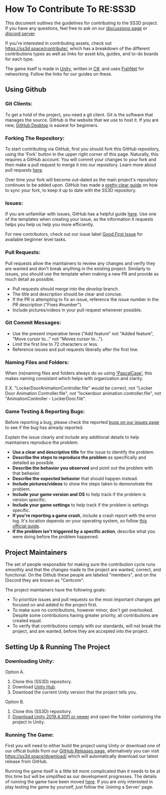 # How To Contribute To RE:SS3D

This document outlines the guidelines for contributing to the SS3D project. If you have any questions, feel free to ask on our [discussions page](https://github.com/RE-SS3D/SS3D/discussions) or [discord server](https://discord.gg/Z3sPhyS).

If you're interested in contributing assets, check out https://ss3d.space/contribute/, which has a breakdown of the different contributions types as well as links for asset kits, guides, and to-do boards for each type.

The game itself is made in [Unity](https://ss3d.gitbook.io/programming/introduction/contributing-to-ss3d/unity), written in [C#](https://ss3d.gitbook.io/programming/guidelines/the-c-style-guide), and uses [FishNet](https://ss3d.gitbook.io/programming/networking/fishnet-networking) for networking. Follow the links for our guides on these. 

## Using Github

### Git Clients:

To get a hold of the project, you need a git client. Git is the software that manages the source. GitHub is the website that we use to host it. If you are new, [GitHub Desktop](https://desktop.github.com/) is easiest for beginners.

### Forking The Repository:

To start contributing via GitHub, first you should fork this GitHub repository, using the 'Fork' button in the upper right corner of this page. Naturally, this requires a GitHub account. You will commit your changes to your fork and then make a pull request to merge it into our repository. Learn more about pull requests [here](https://help.github.com/en/github/collaborating-with-issues-and-pull-requests/about-comparing-branches-in-pull-requests).

Over time your fork will become out-dated as the main project's repository continues to be added upon. GitHub has made a [pretty clear guide](https://help.github.com/articles/syncing-a-fork/) on how to sync your fork, to keep it up to date with the SS3D repository.

### Issues: 

If you are unfamiliar with issues, GitHub has a helpful guide [here](https://guides.github.com/features/issues/). Use one of the templates when creating your issue, as the information it requests helps you help us help you more efficiently.

For new contributors, check out our issue label [Good First Issue](https://github.com/RE-SS3D/SS3D/labels/Good%20first%20issue) for available beginner level tasks.

### Pull Requests:

Pull requests allow the maintainers to review any changes and verify they are wanted and don't break anything in the existing project. Similarly to issues, you should use the template when making a new PR and provide as much detail as possible.

* Pull requests should merge into the *develop* branch.
* The title and description should be clear and concise.
* If the PR is attempting to fix an issue, reference the issue number in the PR description ("Fixes #number").
* Include pictures/videos in your pull request whenever possible.

### Git Commit Messages:

* Use the present imperative tense ("Add feature" not "Added feature", "Move cursor to..." not "Moves cursor to...").
* Limit the first line to 72 characters or less.
* Reference issues and pull requests liberally after the first line.

### Naming Files and Folders:

When (re)naming files and folders always do so using ['PascalCase'](https://techterms.com/definition/pascalcase), this makes naming consistant which helps with organization and clarity.

E.X. "LockerDoorAnimationController.file" would be correct,
not "Locker Door Animation Controller.file",
not "lockerdoor animation controller.file",
not "AnimationController - LockerDoor.file".

### Game Testing & Reporting Bugs:

Before reporting a bug, please check the reported [bugs on our issues page](https://github.com/RE-SS3D/SS3D/labels/Bug) to see if the bug has already reported.

Explain the issue clearly and include any additional details to help maintainers reproduce the problem:

* **Use a clear and descriptive title** for the issue to identify the problem.
* **Describe the steps to reproduce the problem** as specifically and detailed as possible.
* **Describe the behavior you observed** and point out the problem with that behavior.
* **Describe the expected behavior** that should happen instead.
* **Include pictures/videos** to show the steps taken to demonstrate the problem.
* **Include your game version and OS** to help track if the problem is version specific.
* **Include your game settings** to help track if the problem is settings specific.
* **If you're reporting a game crash**, include a crash report with the error log. It's location depends on your operating system, so follow [this official guide](https://docs.unity3d.com/Manual/LogFiles.html).
* **If the problem isn't triggered by a specific action**, describe what you were doing before the problem happened.

## Project Maintainers

The set of people responsible for making sure the contribution cycle runs smoothly and that the changes made to the project are wanted, correct, and functional. On the Github these people are labeled "members", and on the Discord they are known as "Centcom".

The project maintainers have the following goals:

* To prioritize issues and pull requests so the most important changes get focused on and added to the project first.
* To make sure no contributions, however minor, don't get overlooked. Despite some contributions having greater priority, all contributions are created equal.
* To verify that contributions comply with our standards, will not break the project, and are wanted, before they are accepted into the project.

## Setting Up & Running The Project

### Downloading Unity:

Option A.
1. Clone this (SS3D) repository.
2. Download [Unity Hub](https://unity3d.com/get-unity/download).
3. Download the current Unity version that the project tells you.

Option B.
1. Clone this (SS3D) repository.
2. [Download Unity 2019.4.30f1 or newer](https://unity3d.com/get-unity/download/archive) and open the folder containing the project in Unity.

### Running The Game:

First you will need to either build the project using Unity or download one of our offical builds from our [GitHub Releases page](https://github.com/RE-SS3D/SS3D/releases), alternatively you can visit https://ss3d.space/download/ which will automatically download our latest release from GitHub.

Running the game itself is a little bit more complicated than it needs to be at this time but will be simplified as our development progresses. The details of running the game have been moved [here](https://ss3d.gitbook.io/programming/guides/running). If you are only interested in play testing the game by yourself, just follow the 'Joining a Server' page.
